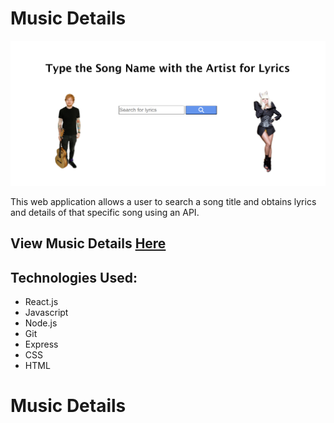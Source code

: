 # Music Details

<img src=./public/MusicDetailshomepage.png>

This web application allows a user to search a song title and obtains lyrics and details of that specific song using an API.

## View Music Details [Here](https://musiclyricssearch.netlify.app/)


## Technologies Used:
- React.js
- Javascript 
- Node.js
- Git
- Express
- CSS
- HTML

# Music Details
